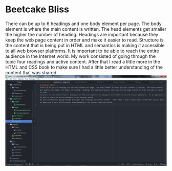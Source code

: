 # Beetcake Bliss
There can be up to 6 headings and one body element per page.  The body element is where the main content is written.  The head elements get smaller the higher the number of heading.  Headings are important because they keep the web page content in order and make it easier to read.
Structure is the content that is being put in HTML and semantics is making it accessible to all web browser platforms.  It is important to be able to reach the entire audience in the Internet world.
My work consisted of going through the topic four readings and active content.  After that I read a little more in the HTML and CSS book to make sure I had a little better understanding of the content that was shared.
![My Workspace](./images/workspace2.png)
